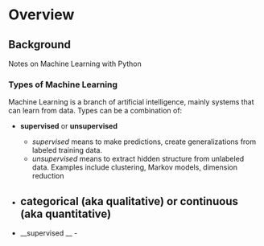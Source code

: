 # Overview

## Background
Notes on Machine Learning with Python

### Types of Machine Learning
Machine Learning is a branch of artificial intelligence, mainly systems that can learn from data.  Types can be a combination of:
* __supervised__ or __unsupervised__
    - _supervised_ means to make predictions, create generalizations from labeled training data. 
    - _unsupervised_ means to extract hidden structure from unlabeled data.  Examples include clustering, Markov models, dimension reduction
* __categorical (aka qualitative)__ or __continuous (aka quantitative)__
    - 

* __supervised __ - 
